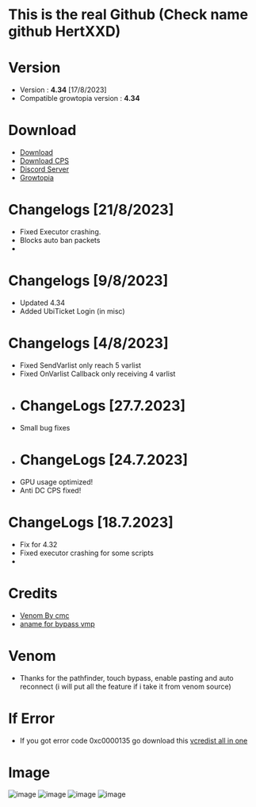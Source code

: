 # This is the real Github (Check name github HertXXD)
# Version
* Version : <b>4.34</b> [17/8/2023]
* Compatible growtopia version : <b>4.34</b>



# Download
* [Download](https://github.com/HertXD/HertXD/releases/download/growpai/Inzector.exe)
* [Download CPS](https://github.com/HertXD/HertXD/releases/download/growpai/Inzector.exe)
* [Discord Server](https://discord.com/invite/duisfdhys9fH)
* [Growtopia](growtopiagame.com)

# Changelogs [21/8/2023]
* Fixed Executor crashing.
* Blocks auto ban packets
* 
# Changelogs [9/8/2023]
* Updated 4.34
* Added UbiTicket Login (in misc)

# Changelogs [4/8/2023]
* Fixed SendVarlist only reach 5 varlist
* Fixed OnVarlist Callback only receiving 4 varlist
* # ChangeLogs [27.7.2023]
* Small bug fixes
* # ChangeLogs [24.7.2023]
* GPU usage optimized!
* Anti DC CPS fixed!
# ChangeLogs [18.7.2023]
* Fix for 4.32
* Fixed executor crashing for some scripts
* 






# Credits
* [Venom By cmc](https://github.com/cccmc/venom)
* [aname for bypass vmp](https://www.youtube.com/@aname0)

# Venom
* Thanks for the pathfinder, touch bypass, enable pasting and auto reconnect (i will put all the feature if i take it from venom source)

# If Error
* If you got error code 0xc0000135 go download this [vcredist all in one](https://www.techpowerup.com/download/visual-c-redistributable-runtime-package-all-in-one)

# Image
![image](https://user-images.githubusercontent.com/53701922/205014438-9e8a3ec7-35c6-40a7-be13-478d01efcc51.png)
![image](https://user-images.githubusercontent.com/53701922/205014492-a8d38d18-4ce4-4a75-ae5c-cdef691195b1.png)
![image](https://user-images.githubusercontent.com/53701922/205014619-203e40a4-3fcb-48c8-ad79-a78c7f983fc1.png)
![image](https://user-images.githubusercontent.com/53701922/205014578-27c85b1f-b075-46b5-9672-2881e22bffb6.png)


